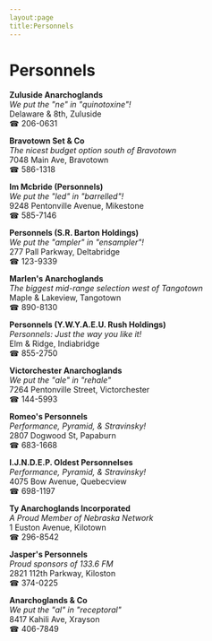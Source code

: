 ```yaml
---
layout:page
title:Personnels
---
```

# Personnels

**Zuluside Anarchoglands**  
_We put the "ne" in "quinotoxine"!_  
Delaware & 8th, Zuluside  
☎ 206-0631



**Bravotown Set & Co**  
_The nicest budget option south of Bravotown_  
7048 Main Ave, Bravotown  
☎ 586-1318



**Im Mcbride (Personnels)**  
_We put the "led" in "barrelled"!_  
9248 Pentonville Avenue, Mikestone  
☎ 585-7146



**Personnels (S.R. Barton Holdings)**  
_We put the "ampler" in "ensampler"!_  
277 Pall Parkway, Deltabridge  
☎ 123-9339



**Marlen's Anarchoglands**  
_The biggest mid-range selection west of Tangotown_  
Maple & Lakeview, Tangotown  
☎ 890-8130



**Personnels (Y.W.Y.A.E.U. Rush Holdings)**  
_Personnels: Just the way you like it!_  
Elm & Ridge, Indiabridge  
☎ 855-2750



**Victorchester Anarchoglands**  
_We put the "ale" in "rehale"_  
7264 Pentonville Street, Victorchester  
☎ 144-5993



**Romeo's Personnels**  
_Performance, Pyramid, & Stravinsky!_  
2807 Dogwood St, Papaburn  
☎ 683-1668



**I.J.N.D.E.P. Oldest Personnelses**  
_Performance, Pyramid, & Stravinsky!_  
4075 Bow Avenue, Quebecview  
☎ 698-1197



**Ty Anarchoglands Incorporated**  
_A Proud Member of Nebraska Network_  
1 Euston Avenue, Kilotown  
☎ 296-8542



**Jasper's Personnels**  
_Proud sponsors of 133.6 FM_  
2821 112th Parkway, Kiloston  
☎ 374-0225



**Anarchoglands & Co**  
_We put the "al" in "receptoral"_  
8417 Kahili Ave, Xrayson  
☎ 406-7849



